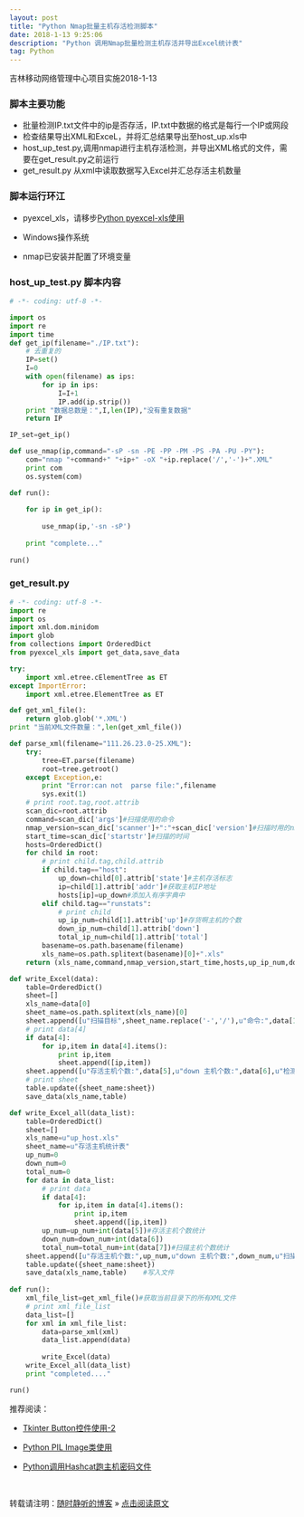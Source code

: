 ```yaml
--- 
layout: post
title: "Python Nmap批量主机存活检测脚本"
date: 2018-1-13 9:25:06 
description: "Python 调用Nmap批量检测主机存活并导出Excel统计表"
tag: Python
---
```


吉林移动网络管理中心项目实施2018-1-13

### 脚本主要功能

- 批量检测IP.txt文件中的ip是否存活，IP.txt中数据的格式是每行一个IP或网段
- 检查结果导出XML和ExceL，并将汇总结果导出至host_up.xls中
- host\_up\_test.py,调用nmap进行主机存活检测，并导出XML格式的文件，需要在get\_result.py之前运行
- get\_result.py 从xml中读取数据写入Excel并汇总存活主机数量

### 脚本运行环江

- pyexcel_xls，请移步[Python pyexcel-xls使用](https://ssjt21.github.io/2018/1/Python_Pyexcel-xls/)

- Windows操作系统

- nmap已安装并配置了环境变量

### host\_up\_test.py 脚本内容
```python
# -*- coding: utf-8 -*-

import os
import re
import time
def get_ip(filename="./IP.txt"):
    # 去重复的
    IP=set()
    I=0
    with open(filename) as ips:
        for ip in ips:
            I=I+1
            IP.add(ip.strip())
    print "数据总数是：",I,len(IP),"没有重复数据"
    return IP

IP_set=get_ip()

def use_nmap(ip,command="-sP -sn -PE -PP -PM -PS -PA -PU -PY"):
    com="nmap "+command+" "+ip+" -oX "+ip.replace('/','-')+".XML"
    print com
    os.system(com)

def run():
    
    for ip in get_ip():
        
        use_nmap(ip,'-sn -sP')
    
    print "complete..."
    
run()
```
### get\_result.py
```python
# -*- coding: utf-8 -*-
import re
import os
import xml.dom.minidom
import glob
from collections import OrderedDict
from pyexcel_xls import get_data,save_data

try:
    import xml.etree.cElementTree as ET 
except ImportError:
    import xml.etree.ElementTree as ET 

def get_xml_file():
    return glob.glob('*.XML')
print "当前XML文件数量：",len(get_xml_file())

def parse_xml(filename="111.26.23.0-25.XML"):
    try:
        tree=ET.parse(filename)
        root=tree.getroot()
    except Exception,e:
        print "Error:can not  parse file:",filename
        sys.exit(1)
    # print root.tag,root.attrib
    scan_dic=root.attrib
    command=scan_dic['args']#扫描使用的命令
    nmap_version=scan_dic['scanner']+":"+scan_dic['version']#扫描时用的nmap版本
    start_time=scan_dic['startstr']#扫描的时间
    hosts=OrderedDict()
    for child in root:
        # print child.tag,child.attrib
        if child.tag=="host":
            up_down=child[0].attrib['state']#主机存活标志
            ip=child[1].attrib['addr']#获取主机IP地址
            hosts[ip]=up_down#添加入有序字典中
        elif child.tag=="runstats":
            # print child
            up_ip_num=child[1].attrib['up']#存货啊主机的个数
            down_ip_num=child[1].attrib['down']
            total_ip_num=child[1].attrib['total']
        basename=os.path.basename(filename)
        xls_name=os.path.splitext(basename)[0]+".xls"
    return (xls_name,command,nmap_version,start_time,hosts,up_ip_num,down_ip_num,total_ip_num)

def write_Excel(data):
    table=OrderedDict()
    sheet=[]
    xls_name=data[0]
    sheet_name=os.path.splitext(xls_name)[0]
    sheet.append([u"扫描目标",sheet_name.replace('-','/'),u"命令:",data[1],u"Nmap版本",data[2],u"启动时间",data[3]])
    # print data[4]
    if data[4]:
        for ip,item in data[4].items():
            print ip,item
            sheet.append([ip,item])
    sheet.append([u"存活主机个数:",data[5],u"down 主机个数:",data[6],u"检测主机总数:",data[7]])  
    # print sheet
    table.update({sheet_name:sheet})
    save_data(xls_name,table)

def write_Excel_all(data_list):
    table=OrderedDict()
    sheet=[]
    xls_name=u"up_host.xls"
    sheet_name=u"存活主机统计表"
    up_num=0
    down_num=0
    total_num=0
    for data in data_list:
        # print data
        if data[4]:
            for ip,item in data[4].items():
                print ip,item
                sheet.append([ip,item])
        up_num=up_num+int(data[5])#存活主机个数统计
        down_num=down_num+int(data[6])
        total_num=total_num+int(data[7])#扫描主机个数统计
    sheet.append([u"存活主机个数:",up_num,u"down 主机个数:",down_num,u"扫描主机总数:",total_num])
    table.update({sheet_name:sheet})
    save_data(xls_name,table)    #写入文件
        
def run():
    xml_file_list=get_xml_file()#获取当前目录下的所有XML文件
    # print xml_file_list
    data_list=[]
    for xml in xml_file_list:
        data=parse_xml(xml)
        data_list.append(data)
       
        write_Excel(data)
    write_Excel_all(data_list)
    print "completed...."

run()
```


推荐阅读：

- [Tkinter Button控件使用-2](https://ssjt21.github.io/2017/11/Python_TK_Button/)


- [Python PIL Image类使用](http://ssjt21.github.io/2017/11/Python_PIL_Image_Module/)

- [Python调用Hashcat跑主机密码文件](http://ssjt21.github.io/2017/11/Python_Hashcatshell/)



<br>

转载请注明：[随时静听的博客](http://ssjt21.github.io) » [点击阅读原文](https://ssjt21.github.io/2018/1/Python_Nmap批量主机存活检测/)
